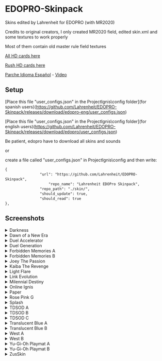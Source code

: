 # EDOPRO-Skinpack
Skins edited by Lahrenheit for EDOPRO (with MR2020)


Credits to original creators, I only created MR2020 field, edited skin.xml and some textures to work properly

Most of them contain old master rule field textures


[All HD cards here](https://github.com/Deadsy9777/Project-Ignis-HD-Cards)

[Rush HD cards here](https://github.com/Yoshi80/Rush-HD-Pictures)

[Parche Idioma Español](https://github.com/ryoken08/CDBEsp) - [Video](https://www.youtube.com/watch?v=TpbRVKie3qA&ab_channel=MatiasA.Saavedra)




## Setup
[Place this file "user_configs.json" in the ProjectIgnis\config folder](for spanish users)(https://github.com/Lahrenheit/EDOPRO-Skinpack/releases/download/edopro-eng/user_configs.json)

[Place this file "user_configs.json" in the ProjectIgnis\config folder](for english users)(https://github.com/Lahrenheit/EDOPRO-Skinpack/releases/download/edopro/user_configs.json)

Be patient, edopro have to download all skins and sounds

or

create a file called "user_configs.json" in ProjectIgnis\config and then write:

```
{
     			"url": "https://github.com/Lahrenheit/EDOPRO-Skinpack",
      		        "repo_name": "Lahrenheit EDOPro Skinpack",
     			"repo_path": "./skin/",
     			"should_update": true,
     			"should_read": true
},
```

## Screenshots

<details><summary>Darkness</summary>
<p>
   
![Screenshot 35](https://github.com/Lahrenheit/EDOPRO-Skinpack/blob/screenshots/EDOPro%202022-03-25%2014-22-29.png)
![Screenshot 36](https://github.com/Lahrenheit/EDOPRO-Skinpack/blob/screenshots/EDOPro%202022-03-25%2014-27-19.png)
</p>
</details>

<details><summary>Dawn of a New Era</summary>
<p>
 
![Screenshot 23](https://github.com/Lahrenheit/EDOPRO-Skinpack/blob/screenshots/EDOPro%202022-03-25%2014-22-52.png)
![Screenshot 24](https://github.com/Lahrenheit/EDOPRO-Skinpack/blob/screenshots/EDOPro%202022-03-25%2014-27-28.png)
</p>
</details>

<details><summary>Duel Accelerator</summary>
<p>
 
![Screenshot 27](https://github.com/Lahrenheit/EDOPRO-Skinpack/blob/screenshots/EDOPro%202022-03-25%2014-23-11.png)
![Screenshot 28](https://github.com/Lahrenheit/EDOPRO-Skinpack/blob/screenshots/EDOPro%202022-03-25%2014-27-34.png)
</p>
</details>

<details><summary>Duel Generation</summary>
<p>
 
![Screenshot 5](https://github.com/Lahrenheit/EDOPRO-Skinpack/blob/screenshots/EDOPro%202022-03-25%2014-23-20.png)
![Screenshot 6](https://github.com/Lahrenheit/EDOPRO-Skinpack/blob/screenshots/EDOPro%202022-03-25%2014-27-41.png)
</p>
</details>

<details><summary>Forbidden Memories A</summary>
<p>
 
![Screenshot 7](https://github.com/Lahrenheit/EDOPRO-Skinpack/blob/screenshots/EDOPro%202022-03-25%2014-23-30.png)
![Screenshot 8](https://github.com/Lahrenheit/EDOPRO-Skinpack/blob/screenshots/EDOPro%202022-03-25%2014-27-49.png)
</p>
</details>

<details><summary>Forbidden Memories B</summary>
<p>
 
![Screenshot 9](https://github.com/Lahrenheit/EDOPRO-Skinpack/blob/screenshots/EDOPro%202022-03-25%2014-23-39.png)
![Screenshot 10](https://github.com/Lahrenheit/EDOPRO-Skinpack/blob/screenshots/EDOPro%202022-03-25%2014-27-55.png)
</p>
</details>

<details><summary>Joey The Passion</summary>
<p>
 
![Screenshot 11](https://github.com/Lahrenheit/EDOPRO-Skinpack/blob/screenshots/EDOPro%202022-03-25%2014-24-00.png)
![Screenshot 12](https://github.com/Lahrenheit/EDOPRO-Skinpack/blob/screenshots/EDOPro%202022-03-25%2014-28-03.png)
</p>
</details>

<details><summary>Kaiba The Revenge</summary>
<p>
 
![Screenshot 13](https://github.com/Lahrenheit/EDOPRO-Skinpack/blob/screenshots/EDOPro%202022-03-25%2014-24-10.png)
![Screenshot 14](https://github.com/Lahrenheit/EDOPRO-Skinpack/blob/screenshots/EDOPro%202022-03-25%2014-28-10.png)
</p>
</details>

<details><summary>Light Flare</summary>
<p>
   
![Screenshot 33](https://github.com/Lahrenheit/EDOPRO-Skinpack/blob/screenshots/EDOPro%202022-03-25%2014-24-20.png)
![Screenshot 34](https://github.com/Lahrenheit/EDOPRO-Skinpack/blob/screenshots/EDOPro%202022-03-25%2014-28-16.png)
</p>
</details>

<details><summary>Link Evolution</summary>
<p>
 
![Screenshot 15](https://github.com/Lahrenheit/EDOPRO-Skinpack/blob/screenshots/EDOPro%202022-03-25%2014-24-34.png)
![Screenshot 16](https://github.com/Lahrenheit/EDOPRO-Skinpack/blob/screenshots/EDOPro%202022-03-25%2014-28-24.png)
</p>
</details>

<details><summary>Milennial Destiny</summary>
<p>
 
![Screenshot 17](https://github.com/Lahrenheit/EDOPRO-Skinpack/blob/screenshots/EDOPro%202022-03-25%2014-24-45.png)
![Screenshot 18](https://github.com/Lahrenheit/EDOPRO-Skinpack/blob/screenshots/EDOPro%202022-03-25%2014-28-32.png)
</p>
</details>

<details><summary>Online Ignis</summary>
<p>
 
![Screenshot 29](https://github.com/Lahrenheit/EDOPRO-Skinpack/blob/screenshots/EDOPro%202022-03-25%2014-24-54.png)
![Screenshot 30](https://github.com/Lahrenheit/EDOPRO-Skinpack/blob/screenshots/EDOPro%202022-03-25%2014-28-39.png)
</p>
</details>

<details><summary>Paper</summary>
<p>
   
![Screenshot 39](https://github.com/Lahrenheit/EDOPRO-Skinpack/blob/screenshots/EDOPro%202022-03-25%2014-25-02.png)
![Screenshot 40](https://github.com/Lahrenheit/EDOPRO-Skinpack/blob/screenshots/EDOPro%202022-03-25%2014-28-47.png)
</p>
</details>

<details><summary>Rose Pink G</summary>
<p>
   
![Screenshot 43](https://github.com/Lahrenheit/EDOPRO-Skinpack/blob/screenshots/EDOPro%202022-03-25%2014-25-19.png)
![Screenshot 44](https://github.com/Lahrenheit/EDOPRO-Skinpack/blob/screenshots/EDOPro%202022-03-25%2014-28-58.png)
</p>
</details>

<details><summary>Splash</summary>
<p>
   
![Screenshot 41](https://github.com/Lahrenheit/EDOPRO-Skinpack/blob/screenshots/EDOPro%202022-03-25%2014-46-14.png)
![Screenshot 42](https://github.com/Lahrenheit/EDOPRO-Skinpack/blob/screenshots/EDOPro%202022-03-25%2014-46-19.png)
</p>
</details>

<details><summary>TDSOD A</summary>
<p>
 
![Screenshot 1](https://github.com/Lahrenheit/EDOPRO-Skinpack/blob/screenshots/EDOPro%202022-03-25%2014-25-37.png)
![Screenshot 2](https://github.com/Lahrenheit/EDOPRO-Skinpack/blob/screenshots/EDOPro%202022-03-25%2014-29-07.png)
</p>
</details>

<details><summary>TDSOD B</summary>
<p>
 
![Screenshot 3](https://github.com/Lahrenheit/EDOPRO-Skinpack/blob/screenshots/EDOPro%202022-03-25%2014-25-47.png)
![Screenshot 4](https://github.com/Lahrenheit/EDOPRO-Skinpack/blob/screenshots/EDOPro%202022-03-25%2014-29-14.png)
</p>
</details>

<details><summary>TDSOD C</summary>
<p>
 
![Screenshot 27](https://github.com/Lahrenheit/EDOPRO-Skinpack/blob/screenshots/EDOPro%202022-03-25%2014-25-54.png)
![Screenshot 28](https://github.com/Lahrenheit/EDOPRO-Skinpack/blob/screenshots/EDOPro%202022-03-25%2014-29-21.png)
</p>
</details>

<details><summary>Translucent Blue A</summary>
<p>
 
![Screenshot 19](https://github.com/Lahrenheit/EDOPRO-Skinpack/blob/screenshots/EDOPro%202022-03-25%2014-26-04.png)
![Screenshot 20](https://github.com/Lahrenheit/EDOPRO-Skinpack/blob/screenshots/EDOPro%202022-03-25%2014-29-31.png)
</p>
</details>

<details><summary>Translucent Blue B</summary>
<p>
   
![Screenshot 21](https://github.com/Lahrenheit/EDOPRO-Skinpack/blob/screenshots/EDOPro%202022-03-25%2014-26-13.png)
![Screenshot 22](https://github.com/Lahrenheit/EDOPRO-Skinpack/blob/screenshots/EDOPro%202022-03-25%2014-29-38.png)
</p>
</details>

<details><summary>West A</summary>
<p>
   
![Screenshot 37](https://github.com/Lahrenheit/EDOPRO-Skinpack/blob/screenshots/EDOPro%202022-03-25%2014-26-25.png)
![Screenshot 38](https://github.com/Lahrenheit/EDOPRO-Skinpack/blob/screenshots/EDOPro%202022-03-25%2014-29-44.png)
</p>
</details>

<details><summary>West B</summary>
<p>
   
![Screenshot 43](https://github.com/Lahrenheit/EDOPRO-Skinpack/blob/screenshots/EDOPro%202022-03-25%2014-26-32.png)
![Screenshot 44](https://github.com/Lahrenheit/EDOPRO-Skinpack/blob/screenshots/EDOPro%202022-03-25%2014-29-50.png)
</p>
</details>

<details><summary>Yu-Gi-Oh Playmat A</summary>
<p>
   
![Screenshot 23](https://github.com/Lahrenheit/EDOPRO-Skinpack/blob/screenshots/EDOPro%202022-03-25%2014-26-41.png)
![Screenshot 24](https://github.com/Lahrenheit/EDOPRO-Skinpack/blob/screenshots/EDOPro%202022-03-25%2014-30-00.png)
</p>
</details>

<details><summary>Yu-Gi-Oh Playmat B</summary>
<p>
   
![Screenshot 25](https://github.com/Lahrenheit/EDOPRO-Skinpack/blob/screenshots/EDOPro%202022-03-25%2014-26-48.png)
![Screenshot 26](https://github.com/Lahrenheit/EDOPRO-Skinpack/blob/screenshots/EDOPro%202022-03-25%2014-30-06.png)
</p>
</details>

<details><summary>ZusSkin</summary>
<p>
   
![Screenshot 31](https://github.com/Lahrenheit/EDOPRO-Skinpack/blob/screenshots/EDOPro%202022-03-25%2014-27-03.png)
![Screenshot 32](https://github.com/Lahrenheit/EDOPRO-Skinpack/blob/screenshots/EDOPro%202022-03-25%2014-30-13.png)
</p>
</details>


